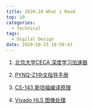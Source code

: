 ```yaml
---
title: 2020.10 What i Read
top: 10
categories:
  - Technical
tags:
  - Digilal Design
date: 2020-10-25 18:58:43
---
```


1. [北京大学CECA 深度学习加速器](https://www.bilibili.com/video/BV1ih411o7Yy?t=585&p=8)

2. [PYNQ-Z1中文指导手册](https://digilent-china.gitbook.io/pynq-z1_tutorial/)

3. [CS-143 斯坦福编译原理](https://www.bilibili.com/video/BV1cE411f78c?p=4)
4. [Vivado HLS 图像处理](https://www.bilibili.com/video/BV11b411e7m3?t=386&p=7)

<!-- more -->

